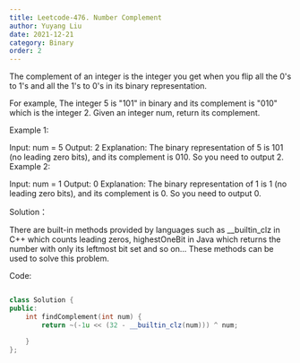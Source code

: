 ```yaml
---
title: Leetcode-476. Number Complement
author: Yuyang Liu
date: 2021-12-21
category: Binary
order: 2
---
```




The complement of an integer is the integer you get when you flip all the 0's to 1's and all the 1's to 0's in its binary representation.

For example, The integer 5 is "101" in binary and its complement is "010" which is the integer 2.
Given an integer num, return its complement.

Example 1:

Input: num = 5
Output: 2
Explanation: The binary representation of 5 is 101 (no leading zero bits), and its complement is 010. So you need to output 2.
Example 2:

Input: num = 1
Output: 0
Explanation: The binary representation of 1 is 1 (no leading zero bits), and its complement is 0. So you need to output 0.


Solution：

There are built-in methods provided by languages such as __builtin_clz in C++ which counts leading zeros, highestOneBit in Java which returns the number with only its leftmost bit set and so on... These methods can be used to solve this problem.

Code: 

``` c++

class Solution {
public:
    int findComplement(int num) {
        return ~(-1u << (32 - __builtin_clz(num))) ^ num;

    }
};
```
